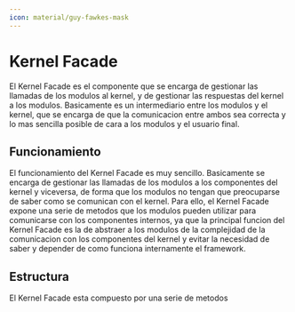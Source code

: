 ```yaml
---
icon: material/guy-fawkes-mask
---
```


# Kernel Facade

El Kernel Facade es el componente que se encarga de gestionar las llamadas de los modulos
al kernel, y de gestionar las respuestas del kernel a los modulos. Basicamente es un
intermediario entre los modulos y el kernel, que se encarga de que la comunicacion entre
ambos sea correcta y lo mas sencilla posible de cara a los modulos y el usuario final.

## Funcionamiento

El funcionamiento del Kernel Facade es muy sencillo. Basicamente se encarga de gestionar
las llamadas de los modulos a los componentes del kernel y viceversa, de forma que los
modulos no tengan que preocuparse de saber como se comunican con el kernel. Para ello,
el Kernel Facade expone una serie de metodos que los modulos pueden utilizar para
comunicarse con los componentes internos, ya que la principal funcion del Kernel Facade es la de
abstraer a los modulos de la complejidad de la comunicacion con los componentes del kernel y 
evitar la necesidad de saber y depender de como funciona internamente el framework.

## Estructura

El Kernel Facade esta compuesto por una serie de metodos

[//]: # (todo seguir con la estructura del facade)